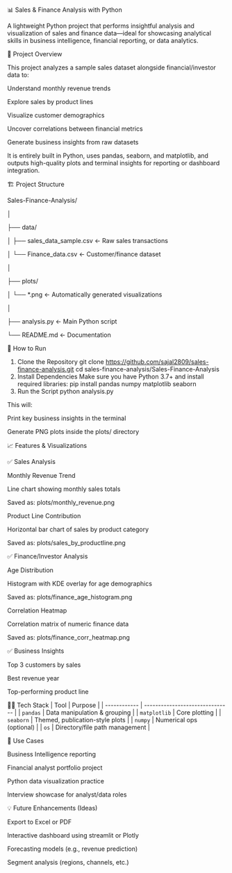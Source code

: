 📊 Sales & Finance Analysis with Python

A lightweight Python project that performs insightful analysis and visualization of sales and finance data—ideal for showcasing analytical skills in business intelligence, financial reporting, or data analytics.

🧠 Project Overview

This project analyzes a sample sales dataset alongside financial/investor data to:

Understand monthly revenue trends

Explore sales by product lines

Visualize customer demographics

Uncover correlations between financial metrics

Generate business insights from raw datasets

It is entirely built in Python, uses pandas, seaborn, and matplotlib, and outputs high-quality plots and terminal insights for reporting or dashboard integration.

🏗️ Project Structure

Sales-Finance-Analysis/

│

├── data/

│   ├── sales_data_sample.csv       ← Raw sales transactions

│   └── Finance_data.csv            ← Customer/finance dataset

│

├── plots/

│   └── *.png                       ← Automatically generated visualizations

│

├── analysis.py                     ← Main Python script

└── README.md                       ← Documentation

🚀 How to Run

1. Clone the Repository
   git clone https://github.com/sajal2809/sales-finance-analysis.git
   cd sales-finance-analysis/Sales-Finance-Analysis
2. Install Dependencies
   Make sure you have Python 3.7+ and install required libraries:
   pip install pandas numpy matplotlib seaborn
3. Run the Script
   python analysis.py
   
This will:

Print key business insights in the terminal

Generate PNG plots inside the plots/ directory

📈 Features & Visualizations

✅ Sales Analysis

Monthly Revenue Trend

Line chart showing monthly sales totals

Saved as: plots/monthly_revenue.png

Product Line Contribution

Horizontal bar chart of sales by product category

Saved as: plots/sales_by_productline.png

✅ Finance/Investor Analysis

Age Distribution

Histogram with KDE overlay for age demographics

Saved as: plots/finance_age_histogram.png

Correlation Heatmap

Correlation matrix of numeric finance data

Saved as: plots/finance_corr_heatmap.png

✅ Business Insights 

Top 3 customers by sales

Best revenue year

Top-performing product line

👨‍💻 Tech Stack
| Tool         | Purpose                         |
| ------------ | ------------------------------- |
| `pandas`     | Data manipulation & grouping    |
| `matplotlib` | Core plotting                   |
| `seaborn`    | Themed, publication-style plots |
| `numpy`      | Numerical ops (optional)        |
| `os`         | Directory/file path management  |

🧩 Use Cases

Business Intelligence reporting

Financial analyst portfolio project

Python data visualization practice

Interview showcase for analyst/data roles

💡 Future Enhancements (Ideas)

Export to Excel or PDF

Interactive dashboard using streamlit or Plotly

Forecasting models (e.g., revenue prediction)

Segment analysis (regions, channels, etc.)
